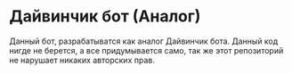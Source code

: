 # Дайвинчик бот (Аналог)
Данный бот, разрабатыватся как аналог Дайвинчик бота.
Данный код нигде не берется, а все придумывается само, так же этот репозиторий не нарушает никаких авторских прав.